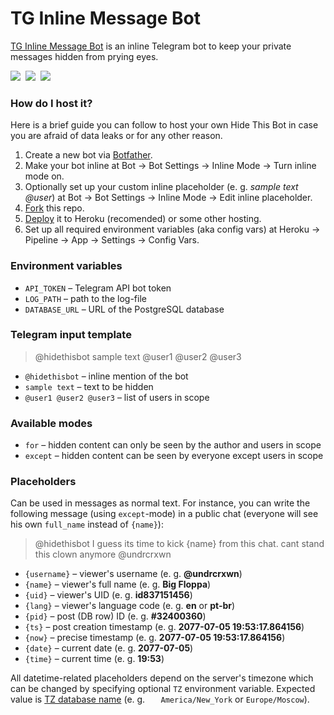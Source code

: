 # TG Inline Message Bot
[TG Inline Message Bot](https://t.me/TLGRMstart) is an inline Telegram bot to keep your private messages hidden from prying eyes.

[![](https://www.codefactor.io/repository/github/undrcrxwn/hidethisbot/badge/master)](https://www.codefactor.io/repository/github/undrcrxwn/hidethisbot/overview/master) 
[![](https://img.shields.io/badge/telegram-@hidethisbot-blue)](https://t.me/TLGRMstart) 
[![](https://img.shields.io/badge/community-@hidethisbot__chat-blue)](https://t.me/iSupGr)

### How do I host it?
Here is a brief guide you can follow to host your own Hide This Bot in case you are afraid of data leaks or for any other reason.
1. Create a new bot via [Botfather](https://t.me/botfather).
2. Make your bot inline at Bot → Bot Settings → Inline Mode → Turn inline mode on.
3. Optionally set up your custom inline placeholder (e. g. <i>sample text @user</i>) at Bot → Bot Settings → Inline Mode → Edit inline placeholder.
5. [Fork](https://https://github.com/undrcrxwn/hidethisbot/fork) this repo.
6. [Deploy](https://heroku.com/deploy?template=https://github.com/undrcrxwn/hidethisbot) it to Heroku (recomended) or some other hosting.
7. Set up all required environment variables (aka config vars) at Heroku → Pipeline → App → Settings → Config Vars.

### Environment variables
- `API_TOKEN` – Telegram API bot token
- `LOG_PATH` – path to the log-file
- `DATABASE_URL` – URL of the PostgreSQL database

### Telegram input template
> @hidethisbot sample text @user1 @user2 @user3
- `@hidethisbot` – inline mention of the bot
- `sample text` – text to be hidden
- `@user1 @user2 @user3` – list of users in scope

### Available modes
- `for` – hidden content can only be seen by the author and users in scope
- `except` – hidden content can be seen by everyone except users in scope

### Placeholders
Can be used in messages as normal text. For instance, you can write the following message (using `except`-mode) in a public chat (everyone will see his own `full_name` instead of `{name}`):
> @hidethisbot I guess its time to kick {name} from this chat. cant stand this clown anymore @undrcrxwn
- `{username}` – viewer's username (e. g. **@undrcrxwn**)
- `{name}` – viewer's full name (e. g. **Big Floppa**)
- `{uid}` – viewer's UID (e. g. **id837151456**)
- `{lang}` – viewer's language code (e. g. **en** or **pt-br**)
- `{pid}` – post (DB row) ID (e. g. **#32400360**)
- `{ts}` – post creation timestamp (e. g. **2077-07-05 19:53:17.864156**)
- `{now}` – precise timestamp (e. g. **2077-07-05 19:53:17.864156**)
- `{date}` – current date (e. g. **2077-07-05**)
- `{time}` – current time (e. g. **19:53**)

All datetime-related placeholders depend on the server's timezone which can be changed by specifying optional `TZ` environment variable. Expected value is [TZ database name](https://en.wikipedia.org/wiki/List_of_tz_database_time_zones#List) (e. g. `	America/New_York` or `Europe/Moscow`).
